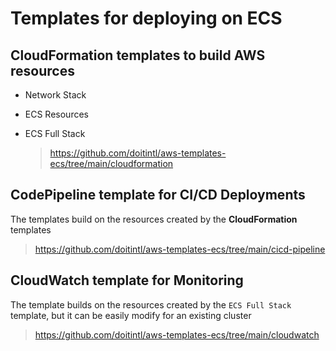 # Templates for deploying on ECS 

## CloudFormation templates to build AWS resources
- Network Stack 
- ECS Resources
- ECS Full Stack

   > https://github.com/doitintl/aws-templates-ecs/tree/main/cloudformation

## CodePipeline template for CI/CD Deployments

The templates build on the resources created by the **CloudFormation** templates

   > https://github.com/doitintl/aws-templates-ecs/tree/main/cicd-pipeline
   
## CloudWatch template for Monitoring

The template builds on the resources created by the `ECS Full Stack` template, but it can be easily modify for an existing cluster

   > https://github.com/doitintl/aws-templates-ecs/tree/main/cloudwatch
   

